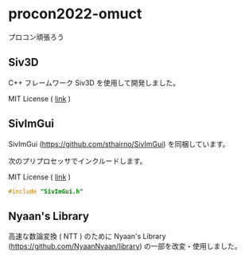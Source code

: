 # procon2022-omuct

プロコン頑張ろう

## Siv3D

C++ フレームワーク Siv3D を使用して開発しました。

MIT License ( [link](LICENSE-SIV3D) )

## SivImGui

SivImGui (https://github.com/sthairno/SivImGui) を同梱しています。

次のプリプロセッサでインクルードします。

MIT License ( [link](procon2022-omuct/SivImGui/LICENSE) )

```c++
#include "SivImGui.h"
```

## Nyaan's Library

高速な数論変換 ( NTT ) のために Nyaan's Library (https://github.com/NyaanNyaan/library) の一部を改変・使用しました。
